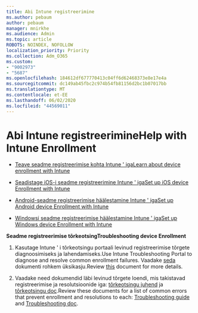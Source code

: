 ```yaml
---
title: Abi Intune registreerimine
ms.author: pebaum
author: pebaum
manager: mnirkhe
ms.audience: Admin
ms.topic: article
ROBOTS: NOINDEX, NOFOLLOW
localization_priority: Priority
ms.collection: Adm_O365
ms.custom:
- "9002973"
- "5687"
ms.openlocfilehash: 184612df677770413c04ff6d62468373e8e17e4a
ms.sourcegitcommit: dc149ab45fbc2c974b54fb81156d2bc1b07017bb
ms.translationtype: MT
ms.contentlocale: et-EE
ms.lasthandoff: 06/02/2020
ms.locfileid: "44569011"
---
```

# <a name="help-with-intune-enrollment"></a><span data-ttu-id="4e01b-102">Abi Intune registreerimine</span><span class="sxs-lookup"><span data-stu-id="4e01b-102">Help with Intune Enrollment</span></span>


- [<span data-ttu-id="4e01b-103">Teave seadme registreerimise kohta Intune ' iga</span><span class="sxs-lookup"><span data-stu-id="4e01b-103">Learn about device enrollment with Intune</span></span>](https://docs.microsoft.com/intune/device-enrollment)

- [<span data-ttu-id="4e01b-104">Seadistage iOS-i seadme registreerimine Intune ' iga</span><span class="sxs-lookup"><span data-stu-id="4e01b-104">Set up iOS device Enrollment with Intune</span></span>](https://docs.microsoft.com/intune/ios-enroll)

- [<span data-ttu-id="4e01b-105">Android-seadme registreerimise häälestamine Intune ' iga</span><span class="sxs-lookup"><span data-stu-id="4e01b-105">Set up Android device Enrollment with Intune</span></span>](https://docs.microsoft.com/intune/android-enroll)

- [<span data-ttu-id="4e01b-106">Windowsi seadme registreerimise häälestamine Intune ' iga</span><span class="sxs-lookup"><span data-stu-id="4e01b-106">Set up Windows device Enrollment with Intune</span></span>](https://docs.microsoft.com/intune/windows-enroll)

<span data-ttu-id="4e01b-107">**Seadme registreerimise tõrkeotsing**</span><span class="sxs-lookup"><span data-stu-id="4e01b-107">**Troubleshooting device Enrollment**</span></span>

1. <span data-ttu-id="4e01b-108">Kasutage Intune ' i tõrkeotsingu portaali levinud registreerimise tõrgete diagnoosimiseks ja lahendamiseks.</span><span class="sxs-lookup"><span data-stu-id="4e01b-108">Use Intune Troubleshooting Portal to diagnose and resolve common enrollment failures.</span></span> <span data-ttu-id="4e01b-109">Vaadake [seda](https://docs.microsoft.com/intune/help-desk-operators) dokumenti rohkem üksikasju.</span><span class="sxs-lookup"><span data-stu-id="4e01b-109">Review [this](https://docs.microsoft.com/intune/help-desk-operators) document for more details.</span></span>

2. <span data-ttu-id="4e01b-110">Vaadake need dokumendid läbi levinud tõrgete loendi, mis takistavad registreerimise ja resolutsioonide iga: [tõrkeotsingu juhend](https://support.microsoft.com/help/4469913/troubleshooting-windows-device-enrollment-problems-in-microsoft-intune) ja [tõrkeotsingu doc](https://docs.microsoft.com/intune/troubleshoot-device-enrollment-in-intune).</span><span class="sxs-lookup"><span data-stu-id="4e01b-110">Review these documents for a list of common errors that prevent enrollment and resolutions to each: [Troubleshooting guide](https://support.microsoft.com/help/4469913/troubleshooting-windows-device-enrollment-problems-in-microsoft-intune) and [Troubleshooting doc](https://docs.microsoft.com/intune/troubleshoot-device-enrollment-in-intune).</span></span>